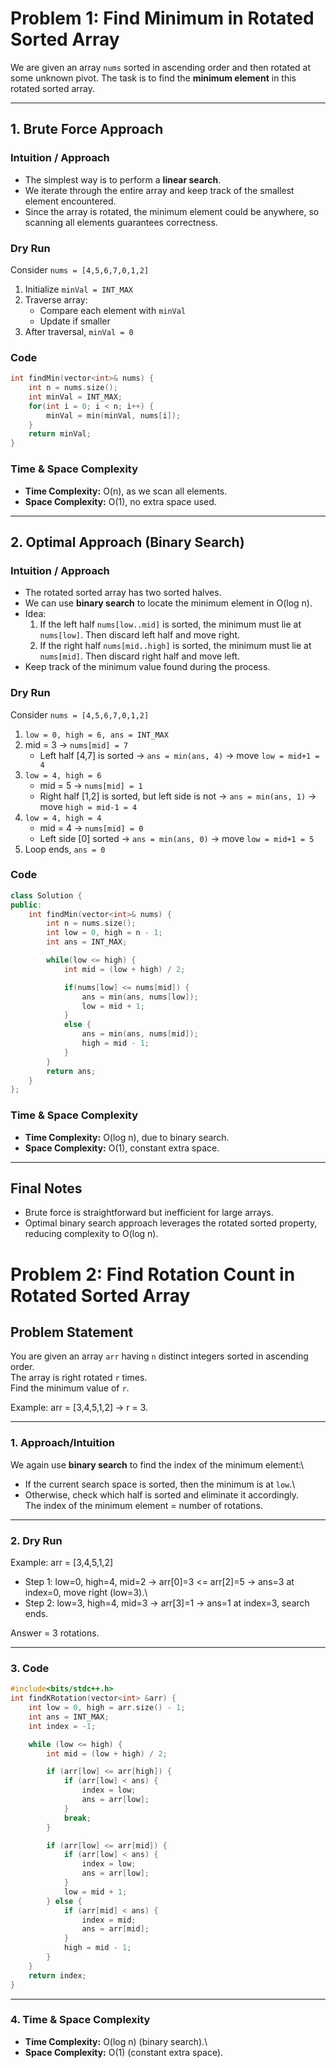 # Problem 1: Find Minimum in Rotated Sorted Array

We are given an array `nums` sorted in ascending order and then rotated at some unknown pivot. The task is to find the **minimum element** in this rotated sorted array.

---

## 1. Brute Force Approach

### Intuition / Approach
- The simplest way is to perform a **linear search**.
- We iterate through the entire array and keep track of the smallest element encountered.
- Since the array is rotated, the minimum element could be anywhere, so scanning all elements guarantees correctness.

### Dry Run
Consider `nums = [4,5,6,7,0,1,2]`
1. Initialize `minVal = INT_MAX`
2. Traverse array:
   - Compare each element with `minVal`
   - Update if smaller
3. After traversal, `minVal = 0`

### Code
```cpp
int findMin(vector<int>& nums) {
    int n = nums.size();
    int minVal = INT_MAX;
    for(int i = 0; i < n; i++) {
        minVal = min(minVal, nums[i]);
    }
    return minVal;
}
```

### Time & Space Complexity
- **Time Complexity:** O(n), as we scan all elements.
- **Space Complexity:** O(1), no extra space used.

---

## 2. Optimal Approach (Binary Search)

### Intuition / Approach
- The rotated sorted array has two sorted halves.
- We can use **binary search** to locate the minimum element in O(log n).
- Idea:
  1. If the left half `nums[low..mid]` is sorted, the minimum must lie at `nums[low]`. Then discard left half and move right.
  2. If the right half `nums[mid..high]` is sorted, the minimum must lie at `nums[mid]`. Then discard right half and move left.
- Keep track of the minimum value found during the process.

### Dry Run
Consider `nums = [4,5,6,7,0,1,2]`
1. `low = 0, high = 6, ans = INT_MAX`
2. mid = 3 → `nums[mid] = 7`
   - Left half [4,7] is sorted → `ans = min(ans, 4)` → move `low = mid+1 = 4`
3. `low = 4, high = 6`
   - mid = 5 → `nums[mid] = 1`
   - Right half [1,2] is sorted, but left side is not → `ans = min(ans, 1)` → move `high = mid-1 = 4`
4. `low = 4, high = 4`
   - mid = 4 → `nums[mid] = 0`
   - Left side [0] sorted → `ans = min(ans, 0)` → move `low = mid+1 = 5`
5. Loop ends, `ans = 0`

### Code
```cpp
class Solution {
public:
    int findMin(vector<int>& nums) {
        int n = nums.size();
        int low = 0, high = n - 1;
        int ans = INT_MAX;

        while(low <= high) {
            int mid = (low + high) / 2;

            if(nums[low] <= nums[mid]) {
                ans = min(ans, nums[low]);
                low = mid + 1;
            }
            else {
                ans = min(ans, nums[mid]);
                high = mid - 1;
            }
        }
        return ans;
    }
};
```

### Time & Space Complexity
- **Time Complexity:** O(log n), due to binary search.
- **Space Complexity:** O(1), constant extra space.

---

## Final Notes
- Brute force is straightforward but inefficient for large arrays.
- Optimal binary search approach leverages the rotated sorted property, reducing complexity to O(log n).



# Problem 2: Find Rotation Count in Rotated Sorted Array

## Problem Statement

You are given an array `arr` having `n` distinct integers sorted in
ascending order.\
The array is right rotated `r` times.\
Find the minimum value of `r`.

Example: arr = \[3,4,5,1,2\] → r = 3.

------------------------------------------------------------------------

### 1. Approach/Intuition

We again use **binary search** to find the index of the minimum
element:\
- If the current search space is sorted, then the minimum is at `low`.\
- Otherwise, check which half is sorted and eliminate it accordingly.\
The index of the minimum element = number of rotations.

------------------------------------------------------------------------

### 2. Dry Run

Example: arr = \[3,4,5,1,2\]

-   Step 1: low=0, high=4, mid=2 → arr\[0\]=3 \<= arr\[2\]=5 → ans=3 at
    index=0, move right (low=3).\
-   Step 2: low=3, high=4, mid=3 → arr\[3\]=1 → ans=1 at index=3, search
    ends.

Answer = 3 rotations.

------------------------------------------------------------------------

### 3. Code

``` cpp
#include<bits/stdc++.h>
int findKRotation(vector<int> &arr) {
    int low = 0, high = arr.size() - 1;
    int ans = INT_MAX;
    int index = -1;

    while (low <= high) {
        int mid = (low + high) / 2;

        if (arr[low] <= arr[high]) {
            if (arr[low] < ans) {
                index = low;
                ans = arr[low];
            }
            break;
        }

        if (arr[low] <= arr[mid]) {
            if (arr[low] < ans) {
                index = low;
                ans = arr[low];
            }
            low = mid + 1;
        } else {
            if (arr[mid] < ans) {
                index = mid;
                ans = arr[mid];
            }
            high = mid - 1;
        }
    }
    return index;
}
```

------------------------------------------------------------------------

### 4. Time & Space Complexity

-   **Time Complexity:** O(log n) (binary search).\
-   **Space Complexity:** O(1) (constant extra space).
